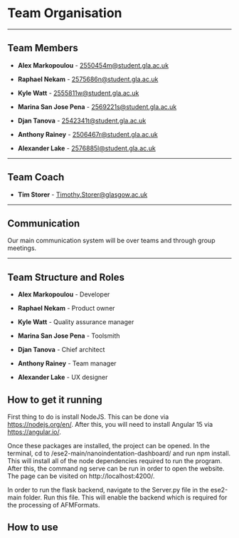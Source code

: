 # Team Organisation
___
## Team Members

- **Alex Markopoulou** -    2550454m@student.gla.ac.uk

- **Raphael Nekam** - 2575686n@student.gla.ac.uk

- **Kyle Watt** - 2555811w@student.gla.ac.uk

- **Marina San Jose Pena** - 2569221s@student.gla.ac.uk

- **Djan Tanova** - 2542341t@student.gla.ac.uk

- **Anthony Rainey** - 2506467r@student.gla.ac.uk

- **Alexander Lake** - 2576885l@student.gla.ac.uk
***
## Team Coach
- **Tim Storer** - Timothy.Storer@glasgow.ac.uk
***

## Communication
Our main communication system will be over teams and through group meetings.

***
## Team Structure and Roles

- **Alex Markopoulou** - Developer

- **Raphael Nekam** - Product owner

- **Kyle Watt** - Quality assurance manager

- **Marina San Jose Pena** - Toolsmith

- **Djan Tanova** - Chief architect

- **Anthony Rainey** - Team manager

- **Alexander Lake** - UX designer

## How to get it running
First thing to do is install NodeJS. This can be done via https://nodejs.org/en/.
After this, you will need to install Angular 15 via https://angular.io/.

Once these packages are installed, the project can be opened. In the terminal, cd to /ese2-main/nanoindentation-dashboard/ and run npm install. This will install all of the node dependencies required to run the program. After this, the command ng serve can be run in order to open the website.
The page can be visited on http://localhost:4200/.

In order to run the flask backend, navigate to the Server.py file in the ese2-main folder. Run this file. This will enable the backend which is required for the processing of AFMFormats.

## How to use
